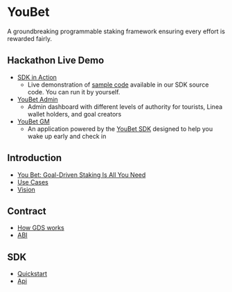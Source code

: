# YouBet

A groundbreaking programmable staking framework ensuring every effort is rewarded fairly.

## Hackathon Live Demo

- [SDK in Action](https://37hedj53hqh8y.ahost.marscode.site/)
  - Live demonstration of [sample code](https://github.com/YoubetDao/youbet-sdk/tree/main/examples/simple-react) available in our SDK source code. You can run it by yourself.
- [YouBet Admin](https://youbet-admin.vercel.app/goals)
  - Admin dashboard with different levels of authority for tourists, Linea wallet holders, and goal creators
- [YouBet GM](https://youbet-gm.vercel.app/)
  - An application powered by the [YouBet SDK](https://www.npmjs.com/package/youbet-sdk) designed to help you wake up early and check in

## Introduction

- [You Bet: Goal-Driven Staking Is All You Need](https://youbetdao.github.io/introduction/introduction)
- [Use Cases](https://youbetdao.github.io/introduction/use-cases)
- [Vision](https://youbetdao.github.io/introduction/vision)

## Contract

- [How GDS works](https://youbetdao.github.io/contract/how-gds-works)
- [ABI](https://youbetdao.github.io/contract/abi)

## SDK

- [Quickstart](https://youbetdao.github.io/sdk/quickstart)
- [Api](https://youbetdao.github.io/sdk/api)
